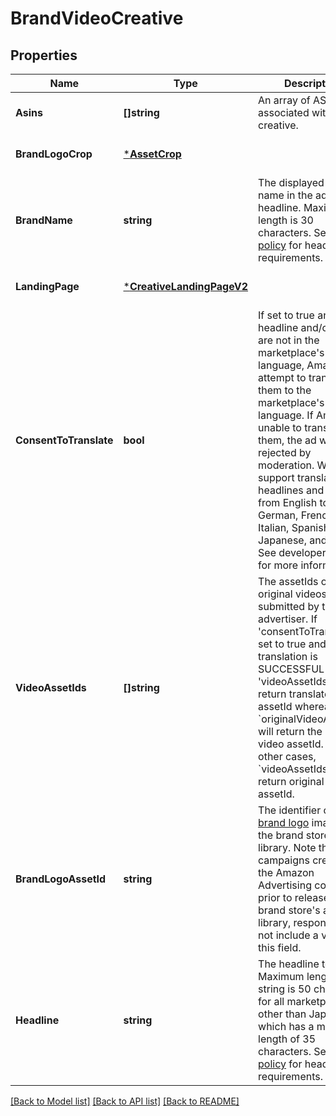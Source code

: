 # BrandVideoCreative

## Properties
Name | Type | Description | Notes
------------ | ------------- | ------------- | -------------
**Asins** | **[]string** | An array of ASINs associated with the creative. | [default to null]
**BrandLogoCrop** | [***AssetCrop**](AssetCrop.md) |  | [optional] [default to null]
**BrandName** | **string** | The displayed brand name in the ad headline. Maximum length is 30 characters. See [the policy](https://advertising.amazon.com/resources/ad-policy/sponsored-ads-policies#headlines) for headline requirements. | [default to null]
**LandingPage** | [***CreativeLandingPageV2**](CreativeLandingPageV2.md) |  | [optional] [default to null]
**ConsentToTranslate** | **bool** | If set to true and the headline and/or video are not in the marketplace&#x27;s default language, Amazon will attempt to translate them to the marketplace&#x27;s default language. If Amazon is unable to translate them, the ad will be rejected by moderation. We only support translating headlines and videos from English to German, French, Italian, Spanish, Japanese, and Dutch. See developer notes for more information. | [optional] [default to null]
**VideoAssetIds** | **[]string** | The assetIds of the original videos submitted by the advertiser. If &#x27;consentToTranslate&#x27; is set to true and translation is SUCCESSFUL then &#x27;videoAssetIds&#x27; will return translated video assetId whereas &#x60;originalVideoAssetIds&#x60; will return the original video assetId. In all other cases, &#x60;videoAssetIds&#x60; will return original video assetId. | [default to null]
**BrandLogoAssetId** | **string** | The identifier of the [brand logo](https://advertising.amazon.com/resources/ad-policy/sponsored-ads-policies#brandlogo) image from the brand store&#x27;s asset library. Note that for campaigns created in the Amazon Advertising console prior to release of the brand store&#x27;s assets library, responses will not include a value for this field. | [default to null]
**Headline** | **string** | The headline text. Maximum length of the string is 50 characters for all marketplaces other than Japan, which has a maximum length of 35 characters. See [the policy](https://advertising.amazon.com/resources/ad-policy/sponsored-ads-policies#headlines) for headline requirements. | [default to null]

[[Back to Model list]](../README.md#documentation-for-models) [[Back to API list]](../README.md#documentation-for-api-endpoints) [[Back to README]](../README.md)

